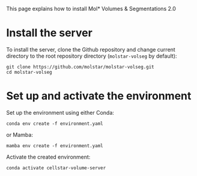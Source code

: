 This page explains how to install Mol\* Volumes & Segmentations 2.0

# Install the server
To install the server, clone the Github repository and change current directory to the root repository directory (`molstar-volseg` by default):

```shell
git clone https://github.com/molstar/molstar-volseg.git
cd molstar-volseg
```
# Set up and activate the environment
Set up the environment using either Conda:

```shell
conda env create -f environment.yaml
```

or Mamba:

```shell
mamba env create -f environment.yaml
```

Activate the created environment:

```shell
conda activate cellstar-volume-server
```
